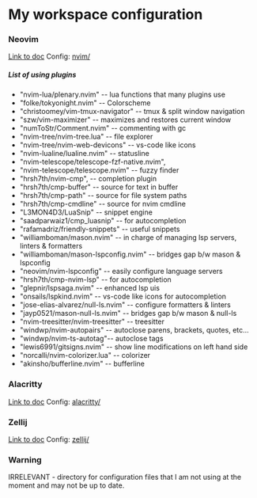 # My workspace configuration

### Neovim
[Link to doc](https://neovim.io/)
Config: [nvim/](https://github.com/burlakius/dotfiles/tree/main/nvim)
##### List of using plugins
* "nvim-lua/plenary.nvim" -- lua functions that many plugins use
* "folke/tokyonight.nvim" -- Colorscheme
* "christoomey/vim-tmux-navigator" -- tmux & split window navigation
* "szw/vim-maximizer" -- maximizes and restores current window
* "numToStr/Comment.nvim" -- commenting with gc
* "nvim-tree/nvim-tree.lua" -- file explorer
* "nvim-tree/nvim-web-devicons" -- vs-code like icons
* "nvim-lualine/lualine.nvim" -- statusline
* "nvim-telescope/telescope-fzf-native.nvim",
* "nvim-telescope/telescope.nvim" -- fuzzy finder
* "hrsh7th/nvim-cmp", -- completion plugin
* "hrsh7th/cmp-buffer" -- source for text in buffer
* "hrsh7th/cmp-path" -- source for file system paths
* "hrsh7th/cmp-cmdline" -- source for nvim cmdline
* "L3MON4D3/LuaSnip" -- snippet engine
* "saadparwaiz1/cmp_luasnip" -- for autocompletion
* "rafamadriz/friendly-snippets" -- useful snippets
* "williamboman/mason.nvim" -- in charge of managing lsp servers, linters & formatters
* "williamboman/mason-lspconfig.nvim" -- bridges gap b/w mason & lspconfig
* "neovim/nvim-lspconfig" -- easily configure language servers
* "hrsh7th/cmp-nvim-lsp" -- for autocompletion
* "glepnir/lspsaga.nvim" -- enhanced lsp uis
* "onsails/lspkind.nvim" -- vs-code like icons for autocompletion
* "jose-elias-alvarez/null-ls.nvim" -- configure formatters & linters
* "jayp0521/mason-null-ls.nvim" -- bridges gap b/w mason & null-ls
* "nvim-treesitter/nvim-treesitter" -- treesitter
* "windwp/nvim-autopairs" -- autoclose parens, brackets, quotes, etc...
* "windwp/nvim-ts-autotag"-- autoclose tags
* "lewis6991/gitsigns.nvim" -- show line modifications on left hand side
* "norcalli/nvim-colorizer.lua" -- colorizer
* "akinsho/bufferline.nvim" -- bufferline

### Alacritty
[Link to doc](https://alacritty.org/)
Config: [alacritty/](https://github.com/burlakius/dotfiles/tree/main/alacritty)
###  Zellij
[Link to doc](https://zellij.dev/)
Config: [zellij/](https://github.com/burlakius/dotfiles/tree/main/zellij)
### Warning
IRRELEVANT - directory for configuration files that I am not using at the moment and may not be up to date.
